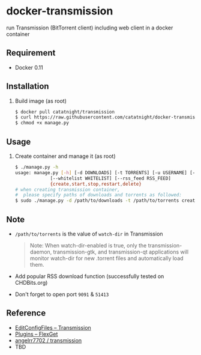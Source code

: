 docker-transmission
===================

run Transmission (BitTorrent client) including web client in a docker container

## Requirement
+ Docker 0.11

## Installation
1. Build image (as root)

	```bash
	$ docker pull catatnight/transmission
	$ curl https://raw.githubusercontent.com/catatnight/docker-transmission/master/manage.py -o manage.py
	$ chmod +x manage.py
	```

## Usage
1. Create container and manage it (as root)

	```bash
	$ ./manage.py -h
	usage: manage.py [-h] [-d DOWNLOADS] [-t TORRENTS] [-u USERNAME] [-p PASSWORD]
				 [--whitelist WHITELIST] [--rss_feed RSS_FEED]
				 {create,start,stop,restart,delete}
	# when creating transmission container,
	#  please specify paths of downloads and torrents as followed:
	$ sudo ./manage.py -d /path/to/downloads -t /path/to/torrents create
	```

## Note
+ ```/path/to/torrents``` is the value of ```watch-dir``` in Transmission

	> Note: When watch-dir-enabled is true, only the transmission-daemon, transmission-gtk, and transmission-qt applications will monitor watch-dir for new .torrent files and automatically load them.
+ Add popular RSS download function (successfully tested on CHDBits.org)
+ Don't forget to open port ```9091``` & ```51413```

## Reference
+ [EditConfigFiles – Transmission](https://trac.transmissionbt.com/wiki/EditConfigFiles)
+ [Plugins – FlexGet](http://flexget.com/wiki/Plugins)
+ [angelrr7702 / transmission](https://github.com/angelrr7702/transmission)
+ TBD
